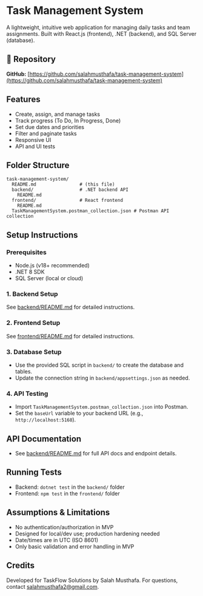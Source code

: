 # Task Management System

A lightweight, intuitive web application for managing daily tasks and team assignments. Built with React.js (frontend), .NET (backend), and SQL Server (database).

## 📁 Repository
**GitHub:** [https://github.com/salahmusthafa/task-management-system](https://github.com/salahmusthafa/task-management-system)

## Features
- Create, assign, and manage tasks
- Track progress (To Do, In Progress, Done)
- Set due dates and priorities
- Filter and paginate tasks
- Responsive UI
- API and UI tests

## Folder Structure
```
task-management-system/
  README.md                # (this file)
  backend/                 # .NET backend API
    README.md
  frontend/                # React frontend
    README.md
  TaskManagementSystem.postman_collection.json # Postman API collection
```

## Setup Instructions

### Prerequisites
- Node.js (v18+ recommended)
- .NET 8 SDK
- SQL Server (local or cloud)

### 1. Backend Setup
See [backend/README.md](./backend/README.md) for detailed instructions.

### 2. Frontend Setup
See [frontend/README.md](./frontend/README.md) for detailed instructions.

### 3. Database Setup
- Use the provided SQL script in `backend/` to create the database and tables.
- Update the connection string in `backend/appsettings.json` as needed.

### 4. API Testing
- Import `TaskManagementSystem.postman_collection.json` into Postman.
- Set the `baseUrl` variable to your backend URL (e.g., `http://localhost:5168`).

## API Documentation
- See [backend/README.md](./backend/README.md) for full API docs and endpoint details.

## Running Tests
- Backend: `dotnet test` in the `backend/` folder
- Frontend: `npm test` in the `frontend/` folder

## Assumptions & Limitations
- No authentication/authorization in MVP
- Designed for local/dev use; production hardening needed
- Date/times are in UTC (ISO 8601)
- Only basic validation and error handling in MVP

## Credits
Developed for TaskFlow Solutions by Salah Musthafa. For questions, contact salahmusthafa2@gmail.com.